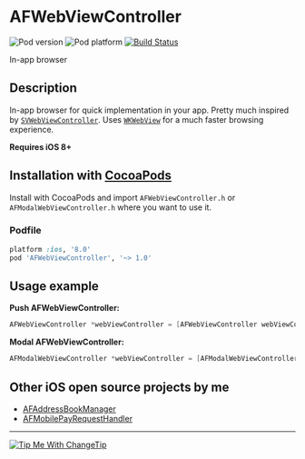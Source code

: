 AFWebViewController
===================
![Pod version](http://img.shields.io/cocoapods/v/AFWebViewController.svg?style=flat)
![Pod platform](http://img.shields.io/cocoapods/p/AFWebViewController.svg?style=flat)
[![Build Status](http://img.shields.io/travis/Fogh/AFWebViewController.svg?style=flat)](https://travis-ci.org/Fogh/AFWebViewController)

In-app browser

## Description

In-app browser for quick implementation in your app. Pretty much inspired by [`SVWebViewController`](https://github.com/TransitApp/SVWebViewController). 
Uses [`WKWebView`](https://developer.apple.com/library/IOs/documentation/WebKit/Reference/WKWebView_Ref/index.html) for a much faster browsing experience. 

**Requires iOS 8+**

## Installation with [CocoaPods](http://cocoapods.org/)

Install with CocoaPods and import `AFWebViewController.h` or `AFModalWebViewController.h` where you want to use it.

### Podfile

```ruby
platform :ios, '8.0'
pod 'AFWebViewController', '~> 1.0'
```

## Usage example

**Push AFWebViewController:**
```objectivec
AFWebViewController *webViewController = [AFWebViewController webViewControllerWithAddress:@"https://google.com"];
```

**Modal AFWebViewController:**
```objectivec
AFModalWebViewController *webViewController = [AFModalWebViewController webViewControllerWithAddress:@"https://google.com"];
```

## Other iOS open source projects by me

- [AFAddressBookManager](https://github.com/Fogh/AFAddressBookManager)
- [AFMobilePayRequestHandler](https://github.com/Fogh/AFMobilePayRequestHandler)

---
<a href="http://Fogh.tip.me">
  <img
    alt="Tip Me With ChangeTip"
    src="https://cdn.changetip.com/img/logos/tipme_square.png?1"/>
</a>
